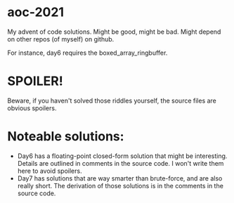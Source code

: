 # aoc-2021
My advent of code solutions. Might be good, might be bad. Might depend on other repos (of myself) on github.

For instance, day6 requires the boxed_array_ringbuffer.

# SPOILER!

Beware, if you haven't solved those riddles yourself, the source files are obvious spoilers.

# Noteable solutions:
- Day6 has a floating-point closed-form solution that might be interesting. Details are outlined in comments in the source code. I won't write them here to avoid spoilers.
- Day7 has solutions that are way smarter than brute-force, and are also really short. The derivation of those solutions is in the comments in the source code.
